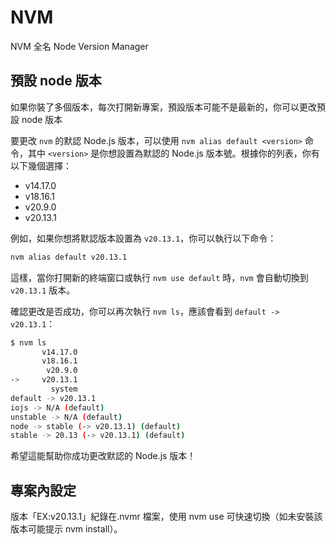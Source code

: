 

# NVM

NVM 全名 Node Version Manager 


## 預設 node 版本
如果你裝了多個版本，每次打開新專案，預設版本可能不是最新的，你可以更改預設 node 版本


要更改 `nvm` 的默認 Node.js 版本，可以使用 `nvm alias default <version>` 命令，其中 `<version>` 是你想設置為默認的 Node.js 版本號。根據你的列表，你有以下幾個選擇：

- v14.17.0
- v18.16.1
- v20.9.0
- v20.13.1

例如，如果你想將默認版本設置為 `v20.13.1`，你可以執行以下命令：

```bash
nvm alias default v20.13.1
```

這樣，當你打開新的終端窗口或執行 `nvm use default` 時，`nvm` 會自動切換到 `v20.13.1` 版本。

確認更改是否成功，你可以再次執行 `nvm ls`，應該會看到 `default -> v20.13.1`：

```bash
$ nvm ls
       v14.17.0
       v18.16.1
        v20.9.0
->     v20.13.1
         system
default -> v20.13.1
iojs -> N/A (default)
unstable -> N/A (default)
node -> stable (-> v20.13.1) (default)
stable -> 20.13 (-> v20.13.1) (default)
```

希望這能幫助你成功更改默認的 Node.js 版本！

## 專案內設定
版本「EX:v20.13.1」紀錄在.nvmr 檔案，使用 nvm use 可快速切換（如未安裝該版本可能提示 nvm install）。
